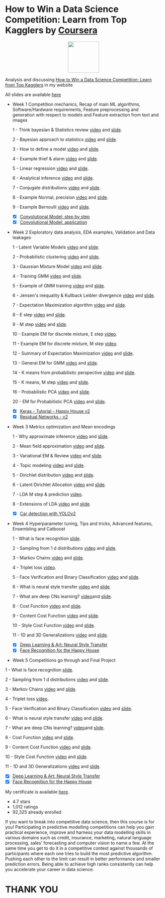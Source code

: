 # How to Win a Data Science Competition: Learn from Top Kagglers by [Coursera](https://www.coursera.org/learn/competitive-data-science)

<p align="center"><img width="100" src="https://mindfieldconsulting.com/wp-content/uploads/2018/07/coursera-logo.png" />  </p>

Analysis and discussing [How to Win a Data Science Competition: Learn from Top Kagglers](http://www.armanbehnam.com/about-me/education/how-to-win-coursera/) in my website

All slides are available [here](https://github.com/ArmanBehnam/Courses/tree/master/Coursera/How%20to%20Win%20a%20Data%20Science%20Competition%20Learn%20from%20Top%20Kagglers/Slides)

- Week 1 Competition mechanics, Recap of main ML algorithms, Software/Hardware requirements, Feature preprocessing and generation with respect to models and Feature extraction from text and images

  1 - Think bayesian & Statistics review [video](https://www.youtube.com/watch?v=QAbPaJQRDrQ&list=PLnyR92sanMAQ8VsEENbGTa8ptRds4FbHN&index=1) and [slide](https://github.com/ArmanBehnam/Courses/blob/master/Coursera/Bayesian%20Methods%20for%20Machine%20Learning/Slides/2%20-%20Think%20bayesian%20%26%20Statistics%20review.pdf).
  
  2 - Bayesian approach to statistics [video](https://www.youtube.com/watch?v=v4uYrmzH_Cw&list=PLnyR92sanMAQ8VsEENbGTa8ptRds4FbHN&index=2) and [slide](https://github.com/ArmanBehnam/Courses/blob/master/Coursera/Bayesian%20Methods%20for%20Machine%20Learning/Slides/3%20-%20Bayesian%20approach%20to%20statistics.pdf).
  
  3 - How to define a model [video](https://www.youtube.com/watch?v=-jflQb2iP0c&list=PLnyR92sanMAQ8VsEENbGTa8ptRds4FbHN&index=3) and [slide](https://github.com/ArmanBehnam/Courses/blob/master/Coursera/Bayesian%20Methods%20for%20Machine%20Learning/Slides/4%20-%20How%20to%20define%20a%20model.pdf).
  
  4 - Example thief & alarm [video](https://www.youtube.com/watch?v=D0OfsDpM7Kk&list=PLnyR92sanMAQ8VsEENbGTa8ptRds4FbHN&index=4) and [slide](https://github.com/ArmanBehnam/Courses/blob/master/Coursera/Bayesian%20Methods%20for%20Machine%20Learning/Slides/5%20-%20Example%20thief%20%26%20alarm.pdf).
  
  5 - Linear regression [video](https://www.youtube.com/watch?v=-X-q7ClQkx8&list=PLnyR92sanMAQ8VsEENbGTa8ptRds4FbHN&index=5) and [slide](https://github.com/ArmanBehnam/Courses/blob/master/Coursera/Bayesian%20Methods%20for%20Machine%20Learning/Slides/6%20-%20Maximum%20Likelihood%20Estimate.pdf).
  
  6 - Analytical inference [video](https://www.youtube.com/watch?v=7sC2nXd47Pw&list=PLnyR92sanMAQ8VsEENbGTa8ptRds4FbHN&index=6) and [slide](https://github.com/ArmanBehnam/Courses/blob/master/Coursera/Bayesian%20Methods%20for%20Machine%20Learning/Slides/7%20-%20Analytical%20inference.pdf).
  
  7 - Conjugate distributions [video](https://www.youtube.com/watch?v=njq0SPmI8oM&list=PLnyR92sanMAQ8VsEENbGTa8ptRds4FbHN&index=7) and [slide](https://github.com/ArmanBehnam/Courses/blob/master/Coursera/Bayesian%20Methods%20for%20Machine%20Learning/Slides/8%20-%20Conjugate%20distributions.pdf). 
  
  8 - Example Normal, precision [video](https://www.youtube.com/watch?v=288WrDx35j8&list=PLnyR92sanMAQ8VsEENbGTa8ptRds4FbHN&index=8) and [slide](https://github.com/ArmanBehnam/Courses/blob/master/Coursera/Bayesian%20Methods%20for%20Machine%20Learning/Slides/9%20-%20Example%20Normal%2C%20precision.pdf). 
  
  9 - Example Bernoulli [video](https://www.youtube.com/watch?v=ZGtgmApU-W4&list=PLnyR92sanMAQ8VsEENbGTa8ptRds4FbHN&index=9) and [slide](https://github.com/ArmanBehnam/Courses/blob/master/Coursera/Bayesian%20Methods%20for%20Machine%20Learning/Slides/10%20-%20Example%20Bernoulli.pdf).
 
  - [x] [Convolutional Model: step by step](https://github.com/ArmanBehnam/Courses/tree/master/Coursera/Convolutional%20Neural%20Networks/Week%201%20PA%201%20Convolution%20model%20-%20Step%20by%20Step%20-%20v2)
  - [x] [Convolutional Model: application](https://github.com/ArmanBehnam/Courses/tree/master/Coursera/Convolutional%20Neural%20Networks/Week%201%20PA%202%20Convolution%20model%20-%20Application%20-%20v1)

- Week 2 Exploratory data analysis, EDA examples, Validation and Data leakages

  1 - Latent Variable Models [video](https://www.youtube.com/watch?v=ESZ7MtCHOOg&list=PLnyR92sanMAQ8VsEENbGTa8ptRds4FbHN&index=10) and [slide](https://github.com/ArmanBehnam/Courses/blob/master/Coursera/Bayesian%20Methods%20for%20Machine%20Learning/Slides/11%20-%20Latent%20Variable%20Models.pdf).
  
  2 - Probabilistic clustering [video](https://www.youtube.com/watch?v=ogdydTJCk44&list=PLnyR92sanMAQ8VsEENbGTa8ptRds4FbHN&index=11) and [slide](https://github.com/ArmanBehnam/Courses/blob/master/Coursera/Bayesian%20Methods%20for%20Machine%20Learning/Slides/12%20-%20Probabilistic%20clustering.pdf).
  
  3 - Gaussian Mixture Model [video](https://www.youtube.com/watch?v=pZR0tLuc5HQ&list=PLnyR92sanMAQ8VsEENbGTa8ptRds4FbHN&index=12) and [slide](https://github.com/ArmanBehnam/Courses/blob/master/Coursera/Bayesian%20Methods%20for%20Machine%20Learning/Slides/13%20-%20Gaussian%20Mixture%20Model.pdf).
  
  4 - Training GMM [video](https://www.youtube.com/watch?v=zGQAqgOOGKg&list=PLnyR92sanMAQ8VsEENbGTa8ptRds4FbHN&index=13) and [slide](https://github.com/ArmanBehnam/Courses/blob/master/Coursera/Bayesian%20Methods%20for%20Machine%20Learning/Slides/14%20-%20Training%20GMM.pdf).
  
  5 - Example of GMM training [video](https://www.youtube.com/watch?v=st7nsghbmHo&list=PLnyR92sanMAQ8VsEENbGTa8ptRds4FbHN&index=14) and [slide](https://github.com/ArmanBehnam/Courses/blob/master/Coursera/Bayesian%20Methods%20for%20Machine%20Learning/Slides/15%20-%20Example%20of%20GMM%20training.pdf).
  
  6 - Jensen's inequality & Kullback Leibler divergence [video](https://www.youtube.com/watch?v=_2PZxw4FzDU&list=PLnyR92sanMAQ8VsEENbGTa8ptRds4FbHN&index=15) and [slide](https://github.com/ArmanBehnam/Courses/blob/master/Coursera/Bayesian%20Methods%20for%20Machine%20Learning/Slides/16%20%20Jensen's%20inequality%20%26%20Kullback%20Leibler%20divergence.pdf).
  
  7 - Expectation Maximization algorithm [video](https://www.youtube.com/watch?v=YaI2O_e4QpI&list=PLnyR92sanMAQ8VsEENbGTa8ptRds4FbHN&index=16) and [slide](https://github.com/ArmanBehnam/Courses/blob/master/Coursera/Bayesian%20Methods%20for%20Machine%20Learning/Slides/17%20-%20Expectation-Maximization%20algorithm.pdf). 
  
  8 - E step [video](https://www.youtube.com/watch?v=DjRWuZKo9wY&list=PLnyR92sanMAQ8VsEENbGTa8ptRds4FbHN&index=17) and [slide](https://github.com/ArmanBehnam/Courses/blob/master/Coursera/Bayesian%20Methods%20for%20Machine%20Learning/Slides/18%20-%20E-step%20details.pdf). 
  
  9 - M step [video](https://www.youtube.com/watch?v=LyX8ODut6gY&list=PLnyR92sanMAQ8VsEENbGTa8ptRds4FbHN&index=18) and [slide](https://github.com/ArmanBehnam/Courses/blob/master/Coursera/Bayesian%20Methods%20for%20Machine%20Learning/Slides/19%20-%20M-step%20details.pdf).
  
  10 - Example EM for discrete mixture, E step [video](https://www.youtube.com/watch?v=RPkI5qe2_8w&list=PLnyR92sanMAQ8VsEENbGTa8ptRds4FbHN&index=19).
 
  11 - Example EM for discrete mixture, M step [video](https://www.youtube.com/watch?v=9kOW8PjUGF0&list=PLnyR92sanMAQ8VsEENbGTa8ptRds4FbHN&index=20).
  
  12 - Summary of Expectation Maximization [video](https://www.youtube.com/watch?v=HUqY48DOAsA&list=PLnyR92sanMAQ8VsEENbGTa8ptRds4FbHN&index=21) and [slide](https://github.com/ArmanBehnam/Courses/blob/master/Coursera/Bayesian%20Methods%20for%20Machine%20Learning/Slides/22%20-%20Summary%20of%20Expectation%20Maximization.pdf).
  
  13 - General EM for GMM [video](https://www.youtube.com/watch?v=CC5T2ovpBIc&list=PLnyR92sanMAQ8VsEENbGTa8ptRds4FbHN&index=22) and [slide](https://github.com/ArmanBehnam/Courses/blob/master/Coursera/Bayesian%20Methods%20for%20Machine%20Learning/Slides/23%20-%20General%20EM%20for%20GMM.pdf).
  
  14 - K means from probabilistic perspective [video](https://www.youtube.com/watch?v=o_yqtP_H_J8&list=PLnyR92sanMAQ8VsEENbGTa8ptRds4FbHN&index=23) and [slide](https://github.com/ArmanBehnam/Courses/blob/master/Coursera/Bayesian%20Methods%20for%20Machine%20Learning/Slides/24%20-%20K-means%20from%20probabilistic%20perspective.pdf).
  
  15 - K means, M step [video](https://www.youtube.com/watch?v=uwGidxSvoow&list=PLnyR92sanMAQ8VsEENbGTa8ptRds4FbHN&index=24) and [slide](https://github.com/ArmanBehnam/Courses/blob/master/Coursera/Bayesian%20Methods%20for%20Machine%20Learning/Slides/25%20-%20K-means%2C%20M-step.pdf). 
  
  16 - Probabilistic PCA [video](https://www.youtube.com/watch?v=6z6yipdfe3o&list=PLnyR92sanMAQ8VsEENbGTa8ptRds4FbHN&index=25) and [slide](https://github.com/ArmanBehnam/Courses/blob/master/Coursera/Bayesian%20Methods%20for%20Machine%20Learning/Slides/26%20-%20Probabilistic%20PCA.pdf). 
  
  20 - EM for Probabilistic PCA [video](https://www.youtube.com/watch?v=jFFSKXwEOLY&list=PLnyR92sanMAQ8VsEENbGTa8ptRds4FbHN&index=26) and [slide](https://github.com/ArmanBehnam/Courses/blob/master/Coursera/Bayesian%20Methods%20for%20Machine%20Learning/Slides/27%20-%20EM%20for%20Probabilistic%20PCA.pdf).
  
  - [x] [Keras - Tutorial - Happy House v2](https://github.com/ArmanBehnam/Courses/tree/master/Coursera/Convolutional%20Neural%20Networks/Week%202%20PA%201%20Keras%20-%20Tutorial%20-%20Happy%20House%20v2)
  - [x] [Residual Networks - v2](https://github.com/ArmanBehnam/Courses/tree/master/Coursera/Convolutional%20Neural%20Networks/Week%202%20PA%202%20Residual%20Networks%20-%20v2)
  
- Week 3 Metrics optimization and Mean encodings

  1 - Why approximate inference [video](https://www.youtube.com/watch?v=Lg7Y0ep9H6A&list=PLnyR92sanMAQ8VsEENbGTa8ptRds4FbHN&index=27) and [slide](https://github.com/ArmanBehnam/Courses/blob/master/Coursera/Bayesian%20Methods%20for%20Machine%20Learning/Slides/28%20-%20Why%20approximate%20inference.pdf).
  
  2 - Mean field approximation [video](https://www.youtube.com/watch?v=13fT_cPVGRQ&list=PLnyR92sanMAQ8VsEENbGTa8ptRds4FbHN&index=28) and [slide](https://github.com/ArmanBehnam/Courses/blob/master/Coursera/Bayesian%20Methods%20for%20Machine%20Learning/Slides/29%20-%20Mean%20field%20approximation.pdf).
  
  3 - Variational EM & Review [video](https://www.youtube.com/watch?v=XPI88mrLNd4&list=PLnyR92sanMAQ8VsEENbGTa8ptRds4FbHN&index=29) and [slide](https://github.com/ArmanBehnam/Courses/blob/master/Coursera/Bayesian%20Methods%20for%20Machine%20Learning/Slides/31%20-%20Variational%20EM%20%26%20Review.pdf).
  
  4 - Topic modeling [video](https://www.youtube.com/watch?v=mxmfcuN8unY&list=PLnyR92sanMAQ8VsEENbGTa8ptRds4FbHN&index=30) and [slide](https://github.com/ArmanBehnam/Courses/blob/master/Coursera/Bayesian%20Methods%20for%20Machine%20Learning/Slides/32%20-%20Topic%20modeling.pdf).
  
  5 - Dirichlet distribution [video](https://www.youtube.com/watch?v=DpGkAKdLjdo&list=PLnyR92sanMAQ8VsEENbGTa8ptRds4FbHN&index=31) and [slide](https://github.com/ArmanBehnam/Courses/blob/master/Coursera/Bayesian%20Methods%20for%20Machine%20Learning/Slides/33%20-%20Dirichlet%20distribution.pdf).
  
  6 - Latent Dirichlet Allocation [video](https://www.youtube.com/watch?v=u905jSsYoHo&list=PLnyR92sanMAQ8VsEENbGTa8ptRds4FbHN&index=32) and [slide](https://github.com/ArmanBehnam/Courses/blob/master/Coursera/Bayesian%20Methods%20for%20Machine%20Learning/Slides/34%20-%20Latent%20Dirichlet%20Allocation.pdf).
  
  7 - LDA M step & prediction [video](https://www.youtube.com/watch?v=8ADNeFFWCdI&list=PLnyR92sanMAQ8VsEENbGTa8ptRds4FbHN&index=33).
  
  8 - Extensions of LDA [video](https://www.youtube.com/watch?v=BYY7Nn803aM&list=PLnyR92sanMAQ8VsEENbGTa8ptRds4FbHN&index=34) and [slide](https://github.com/ArmanBehnam/Courses/blob/master/Coursera/Bayesian%20Methods%20for%20Machine%20Learning/Slides/38%20-%20Extensions%20of%20LDA.pdf). 
  

  - [x] [Car detection with YOLOv2](https://github.com/ArmanBehnam/Courses/tree/master/Coursera/Convolutional%20Neural%20Networks/Week%203%20PA%201%20Car%20detection%20with%20YOLOv2)
  
- Week 4 Hyperparameter tuning, Tips and tricks, Advanced features, Ensembling and Catboost

  1 - What is face recognition [slide](https://github.com/ArmanBehnam/Courses/blob/master/Coursera/Bayesian%20Methods%20for%20Machine%20Learning/Slides/39%20-%20Monte%20Carlo%20estimation.pdf).
 
  2 - Sampling from 1 d distributions [video](https://www.youtube.com/watch?v=31LQqqnBehs&list=PLnyR92sanMAQ8VsEENbGTa8ptRds4FbHN&index=35) and [slide](https://github.com/ArmanBehnam/Courses/blob/master/Coursera/Bayesian%20Methods%20for%20Machine%20Learning/Slides/40%20-%20Sampling%20from%201-d%20distributions.pdf).
  
  3 - Markov Chains [video](https://www.youtube.com/watch?v=6jfw8MuKwpI&list=PLkDaE6sCZn6Gl29AoE31iwdVwSG-KnDzF&index=34) and [slide](https://github.com/ArmanBehnam/Courses/blob/master/Coursera/Bayesian%20Methods%20for%20Machine%20Learning/Slides/41%20-%20Markov%20Chains.pdf).
  
  4 - Triplet loss [video](https://www.youtube.com/watch?v=d2XB5-tuCWU&list=PLkDaE6sCZn6Gl29AoE31iwdVwSG-KnDzF&index=35).
  
  5 - Face Verification and Binary Classification [video](https://www.youtube.com/watch?v=0NSLgoEtdnw&list=PLkDaE6sCZn6Gl29AoE31iwdVwSG-KnDzF&index=36) and [slide](https://github.com/ArmanBehnam/Courses/blob/master/Coursera/Convolutional%20Neural%20Networks/Slides/38%20-%20Face%20Verification%20and%20Binary%20Classification.pdf).
  
  6 - What is neural style transfer [video](https://www.youtube.com/watch?v=R39tWYYKNcI&list=PLkDaE6sCZn6Gl29AoE31iwdVwSG-KnDzF&index=37) and [slide](https://github.com/ArmanBehnam/Courses/blob/master/Coursera/Convolutional%20Neural%20Networks/Slides/39%20-%20What%20is%20neural%20style%20transfer.pdf).
  
  7 - What are deep CNs learning? [video](https://www.youtube.com/watch?v=ChoV5h7tw5A&list=PLkDaE6sCZn6Gl29AoE31iwdVwSG-KnDzF&index=38)and [slide](https://github.com/ArmanBehnam/Courses/blob/master/Coursera/Convolutional%20Neural%20Networks/Slides/40%20-%20What%20are%20deep%20ConvNets%20learning.pdf).
  
  8 - Cost Function [video](https://www.youtube.com/watch?v=xY-DMAJpIP4&list=PLkDaE6sCZn6Gl29AoE31iwdVwSG-KnDzF&index=39) and [slide](https://github.com/ArmanBehnam/Courses/blob/master/Coursera/Convolutional%20Neural%20Networks/Slides/41%20-%20Cost%20Function.pdf). 
  
  9 - Content Cost Function [video](https://www.youtube.com/watch?v=b1I5X3UfEYI&list=PLkDaE6sCZn6Gl29AoE31iwdVwSG-KnDzF&index=40) and [slide](https://github.com/ArmanBehnam/Courses/blob/master/Coursera/Convolutional%20Neural%20Networks/Slides/42%20-%20Content%20Cost%20Function.pdf).
  
  10 - Style Cost Function [video](https://www.youtube.com/watch?v=QgkLfjfGul8&list=PLkDaE6sCZn6Gl29AoE31iwdVwSG-KnDzF&index=41) and [slide](https://github.com/ArmanBehnam/Courses/blob/master/Coursera/Convolutional%20Neural%20Networks/Slides/43%20-%20Style%20Cost%20Function.pdf).
 
  11 - 1D and 3D Generalizations [video](https://www.youtube.com/watch?v=Cn8AtS-9Nwc&list=PLkDaE6sCZn6Gl29AoE31iwdVwSG-KnDzF&index=42) and [slide](https://github.com/ArmanBehnam/Courses/blob/master/Coursera/Convolutional%20Neural%20Networks/Slides/44%20-%201D%20and%203D%20Generalizations.pdf).
  - [x] [Deep Learning & Art: Neural Style Transfer](https://github.com/ArmanBehnam/Courses/tree/master/Coursera/Convolutional%20Neural%20Networks/Week%204%20PA%201%20Art%20generation%20with%20Neural%20Style%20Transfer)
  - [x] [Face Recognition for the Happy House](https://github.com/ArmanBehnam/Courses/tree/master/Coursera/Convolutional%20Neural%20Networks/Week%204%20PA%202%20Face%20Recognition%20for%20the%20Happy%20House)
  
 - Week 5 Competitions go through and Final Project

  1 - What is face recognition [slide](https://github.com/ArmanBehnam/Courses/blob/master/Coursera/Bayesian%20Methods%20for%20Machine%20Learning/Slides/39%20-%20Monte%20Carlo%20estimation.pdf).
 
  2 - Sampling from 1 d distributions [video](https://www.youtube.com/watch?v=31LQqqnBehs&list=PLnyR92sanMAQ8VsEENbGTa8ptRds4FbHN&index=35) and [slide](https://github.com/ArmanBehnam/Courses/blob/master/Coursera/Bayesian%20Methods%20for%20Machine%20Learning/Slides/40%20-%20Sampling%20from%201-d%20distributions.pdf).
  
  3 - Markov Chains [video](https://www.youtube.com/watch?v=6jfw8MuKwpI&list=PLkDaE6sCZn6Gl29AoE31iwdVwSG-KnDzF&index=34) and [slide](https://github.com/ArmanBehnam/Courses/blob/master/Coursera/Bayesian%20Methods%20for%20Machine%20Learning/Slides/41%20-%20Markov%20Chains.pdf).
  
  4 - Triplet loss [video](https://www.youtube.com/watch?v=d2XB5-tuCWU&list=PLkDaE6sCZn6Gl29AoE31iwdVwSG-KnDzF&index=35).
  
  5 - Face Verification and Binary Classification [video](https://www.youtube.com/watch?v=0NSLgoEtdnw&list=PLkDaE6sCZn6Gl29AoE31iwdVwSG-KnDzF&index=36) and [slide](https://github.com/ArmanBehnam/Courses/blob/master/Coursera/Convolutional%20Neural%20Networks/Slides/38%20-%20Face%20Verification%20and%20Binary%20Classification.pdf).
  
  6 - What is neural style transfer [video](https://www.youtube.com/watch?v=R39tWYYKNcI&list=PLkDaE6sCZn6Gl29AoE31iwdVwSG-KnDzF&index=37) and [slide](https://github.com/ArmanBehnam/Courses/blob/master/Coursera/Convolutional%20Neural%20Networks/Slides/39%20-%20What%20is%20neural%20style%20transfer.pdf).
  
  7 - What are deep CNs learning? [video](https://www.youtube.com/watch?v=ChoV5h7tw5A&list=PLkDaE6sCZn6Gl29AoE31iwdVwSG-KnDzF&index=38)and [slide](https://github.com/ArmanBehnam/Courses/blob/master/Coursera/Convolutional%20Neural%20Networks/Slides/40%20-%20What%20are%20deep%20ConvNets%20learning.pdf).
  
  8 - Cost Function [video](https://www.youtube.com/watch?v=xY-DMAJpIP4&list=PLkDaE6sCZn6Gl29AoE31iwdVwSG-KnDzF&index=39) and [slide](https://github.com/ArmanBehnam/Courses/blob/master/Coursera/Convolutional%20Neural%20Networks/Slides/41%20-%20Cost%20Function.pdf). 
  
  9 - Content Cost Function [video](https://www.youtube.com/watch?v=b1I5X3UfEYI&list=PLkDaE6sCZn6Gl29AoE31iwdVwSG-KnDzF&index=40) and [slide](https://github.com/ArmanBehnam/Courses/blob/master/Coursera/Convolutional%20Neural%20Networks/Slides/42%20-%20Content%20Cost%20Function.pdf).
  
  10 - Style Cost Function [video](https://www.youtube.com/watch?v=QgkLfjfGul8&list=PLkDaE6sCZn6Gl29AoE31iwdVwSG-KnDzF&index=41) and [slide](https://github.com/ArmanBehnam/Courses/blob/master/Coursera/Convolutional%20Neural%20Networks/Slides/43%20-%20Style%20Cost%20Function.pdf).
 
  11 - 1D and 3D Generalizations [video](https://www.youtube.com/watch?v=Cn8AtS-9Nwc&list=PLkDaE6sCZn6Gl29AoE31iwdVwSG-KnDzF&index=42) and [slide](https://github.com/ArmanBehnam/Courses/blob/master/Coursera/Convolutional%20Neural%20Networks/Slides/44%20-%201D%20and%203D%20Generalizations.pdf).
  - [x] [Deep Learning & Art: Neural Style Transfer](https://github.com/ArmanBehnam/Courses/tree/master/Coursera/Convolutional%20Neural%20Networks/Week%204%20PA%201%20Art%20generation%20with%20Neural%20Style%20Transfer)
  - [x] [Face Recognition for the Happy House](https://github.com/ArmanBehnam/Courses/tree/master/Coursera/Convolutional%20Neural%20Networks/Week%204%20PA%202%20Face%20Recognition%20for%20the%20Happy%20House)
  
My certificate is available [here](https://github.com/ArmanBehnam/Courses/blob/master/Coursera/Bayesian%20Methods%20for%20Machine%20Learning/Coursera%2069RMKDDX3KU8.png).

- 4.7 stars
- 1,012 ratings
- 92,325 already enrolled

If you want to break into competitive data science, then this course is for you! Participating in predictive modelling competitions can help you gain practical experience, improve and harness your data modelling skills in various domains such as credit, insurance, marketing, natural language processing, sales’ forecasting and computer vision to name a few. At the same time you get to do it in a competitive context against thousands of participants where each one tries to build the most predictive algorithm. Pushing each other to the limit can result in better performance and smaller prediction errors. Being able to achieve high ranks consistently can help you accelerate your career in data science. 

# THANK YOU
